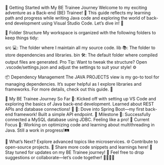🎉 Getting Started with My BE Trainee Journey
Welcome to my exciting adventure as a Back-end (BE) Trainee! 🌟 This guide reflects my learning path and progress while writing Java code and exploring the world of back-end development using Visual Studio Code. Let’s dive in! 🚀

📂 Folder Structure
My workspace is organized with the following folders to keep things tidy:

src 💻: The folder where I maintain all my source code.
lib 📚: The folder to store dependencies and libraries.
bin 🛠️: The default folder where compiled output files are generated.
Pro Tip: Want to tweak the structure? Open .vscode/settings.json and adjust the settings to suit your style! ⚙️

📦 Dependency Management
The JAVA PROJECTS view is my go-to tool for managing dependencies. It’s super helpful as I explore libraries and frameworks. For more details, check out this guide. 🔗

🌱 My BE Trainee Journey So Far
🌅: Kicked off with setting up VS Code and exploring the basics of Java back-end development. Learned about REST APIs and database connections! 📡
🌳: Dove into Spring Boot—my first back-end framework! Built a simple API endpoint. 🎉
Milestone 🎯: Successfully connected a MySQL database using JDBC. Feeling like a pro! 💪
Current Focus 🔭: Working on optimizing code and learning about multithreading in Java. Still a work in progress!🛤️

🚧 What’s Next?
Explore advanced topics like microservices. 🌐
Contribute to open-source projects. 🤝
Share more code snippets and learnings here! 📝
Stay tuned for updates on my BE Trainee journey! 🌈 Feel free to drop suggestions or collaborate—let’s code together! 👨‍💻👩‍💻
